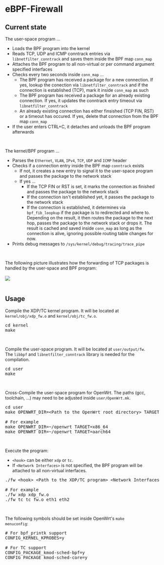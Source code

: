 # eBPF-Firewall
## Current state
The user-space program ...
* Loads the BPF program into the kernel
* Reads TCP, UDP and ICMP conntrack entries via <code>libnetfilter_conntrack</code> and saves them inside the BPF map <code>conn_map</code>
* Attaches the BPF program to all non-virtual or per command argument specified interfaces
* Checks every two seconds inside <code>conn_map</code> ...
    * The BPF program has received a package for a new connection. If yes, lookup the conection via <code>libnetfilter_conntrack</code> and if the connection is established (TCP), mark it inside <code>conn_map</code> as such
    * The BPF program has received a package for an already existing connection. If yes, it updates the conntrack entry timeout via <code>libnetfilter_conntrack</code>
    * An already existing connection has either finsished (TCP FIN, RST) or a timeout has occured. If yes, delete that connection from the BPF map <code>conn_map</code>
* If the user enters CTRL+C, it detaches and unloads the BPF program afterwards

<br>

The kernel/BPF program ...
* Parses the <code>Ethernet</code>, <code>VLAN</code>, <code>IPv4</code>, <code>TCP</code>, <code>UDP</code> and <code>ICMP</code> header
* Checks if a connection entry inside the BPF map <code>conntrack</code> exists
    * If not, it creates a new entry to signal it to the user-space program and passes the package to the network stack
    * If yes ...
        * If the TCP FIN or RST is set, it marks the connection as finished and passes the package to the network stack
        * If the connection isn't established yet, it passes the package to the network stack
        * If the connection is established, it determines via <code>bpf_fib_loopkup</code> if the package is to redirected and where to. Depending on the result, it then routes the package to the next hop, passes the package to the network stack or drops it. The result is cached and saved inside <code>conn_map</code> as long as the connection is alive, ignoring possible routing table changes for now.
* Prints debug messages to <code>/sys/kernel/debug/tracing/trace_pipe</code>

<br>

The following picture illustrates how the forwarding of TCP packages is handled by the user-space and BPF program:
<br><br>
![](https://github.com/tk154/eBPF-Firewall/blob/main/pictures/tcp_conntrack.svg)
<br><br>

## Usage

Compile the XDP/TC kernel program. It will be located at <code>kernel/obj/xdp_fw.o</code> and <code>kernel/obj/tc_fw.o</code>.
<pre>
cd kernel
make
</pre>
<br>

Compile the user-space program. It will be located at <code>user/output/fw</code>.<br>
The <code>libbpf</code> and <code>libnetfilter_conntrack</code> library is needed for the compilation.
<pre>
cd user
make
</pre>
<br>

Cross-Compile the user-space program for OpenWrt. The paths (gcc, toolchain, ...) may need to be adjusted inside <code>user/OpenWrt.mk</code>.
<pre>
cd user
make OPENWRT_DIR=&lt;Path to the OpenWrt root directory&gt; TARGET=&lt;OpenWrt Target&gt;

# For example
make OPENWRT_DIR=~/openwrt TARGET=x86_64
make OPENWRT_DIR=~/openwrt TARGET=aarch64
</pre>
<br>

Execute the program:
* <code>&lt;hook&gt;</code> can be either <code>xdp</code> or <code>tc</code>.
* If <code>&lt;Network Interfaces&gt;</code> is not specified, the BPF program will be attached to all non-virtual interfaces.
<pre>
./fw &lt;hook&gt; &lt;Path to the XDP/TC program&gt; &lt;Network Interfaces&gt;

# For example
./fw xdp xdp_fw.o
./fw tc tc_fw.o eth1 eth2
</pre>
<br>

The following symbols should be set inside OpenWrt's <code>make menuconfig</code>:
<pre>
# For bpf_printk support
CONFIG_KERNEL_KPROBES=y

# For TC support
CONFIG_PACKAGE_kmod-sched-bpf=y
CONFIG_PACKAGE_kmod-sched-core=y
</pre>
